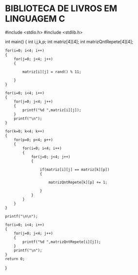 # BIBLIOTECA DE LIVROS EM LINGUAGEM C
#include <stdio.h>
#include <stdlib.h>

int main()
{
    int i,j,k,p;
    int matriz[4][4];
    int matrizQntRepete[4][4];

    for(i=0; i<4; i++)
    {
        for(j=0; j<4; j++)
        {

            matriz[i][j] = rand() % 11;

        }
    }

    for(i=0; i<4; i++)
    {
        for(j=0; j<4; j++)
        {
            printf("%d ",matriz[i][j]);
        }
        printf("\n");
    }

    for(k=0; k<4; k++)
    {
        for(p=0; p<4; p++)
        {
            for(i=0; i<4; i++)
            {
                for(j=0; j<4; j++)
                {

                    if(matriz[i][j] == matriz[k][p])
                    {

                        matrizQntRepete[k][p] += 1;

                    }
                }
            }
        }
    }

    printf("\n\n");

    for(i=0; i<4; i++)
    {
        for(j=0; j<4; j++)
        {
            printf("%d ",matrizQntRepete[i][j]);
        }
        printf("\n");
    }
    return 0;
}
